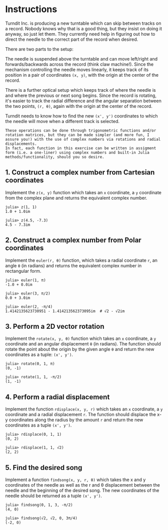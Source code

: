 # Instructions

Turndit Inc. is producing a new turntable which can skip between tracks on a record. Nobody knows why that is a good thing, but they insist on doing it anyway, so just let them. They currently need help in figuring out how to direct the needle to the correct part of the record when desired.

There are two parts to the setup:

The needle is suspended above the turntable and can move left/right and forwards/backwards across the record (think claw machine!).
Since the mechanism controlling the needle moves linearly, it keeps track of its position in a pair of coordinates `(x, y)`, with the origin at the center of the record.

There is a further optical setup which keeps track of where the needle is and where the previous or next song begins.
Since the record is rotating, it's easier to track the radial difference and the angular separation between the two points, `(r, θ)`, again with the origin at the center of the record.

Turndit needs to know how to find the new `(x', y')` coordinates to which the needle will move when a different track is selected.

~~~~exercism/note
These operations can be done through trigonometric functions and/or rotation matrices, but they can be made simpler (and more fun, I assure you!) with the use of complex numbers via rotations and radial displacements. 
In fact, each function in this exercise can be written in assigment form (i.e. a one-liner) using complex numbers and built-in Julia methods/functionality, should you so desire.
~~~~

## 1. Construct a complex number from Cartesian coordinates

Implement the `z(x, y)` function which takes an `x` coordinate, a `y` coordinate from the complex plane and returns the equivalent complex number.

```julia-repl
julia> z(1, 1)
1.0 + 1.0im

julia> z(4.5, -7.3)
4.5 - 7.3im
```

## 2. Construct a complex number from Polar coordinates

Implement the `euler(r, θ)` function, which takes a radial coordinate `r`, an angle `θ` (in radians) and returns the equivalent complex number in rectangular form.

```julia-repl
julia> euler(1, π)
-1.0 + 0.0im

julia> euler(3, π/2)
0.0 + 3.0im

julia> euler(2, -π/4)
1.4142135623730951 - 1.414213562373095im  # √2 - √2im
```

## 3. Perform a 2D vector rotation

Implement the `rotate(x, y, θ)` function which takes an `x` coordinate, a `y` coordinate and an angular displacement `θ` (in radians).
The function should rotate the point about the origin by the given angle `θ` and return the new coordinates as a tuple: `(x', y')`.

```julia-repl
julia> rotate(0, 1, π)
(0, -1)

julia> rotate(1, 1, -π/2)
(1, -1)
```
## 4. Perform a radial displacement

Implement the function `rdisplace(x, y, r)` which takes an `x` coordinate, a `y` coordinate and a radial displacement `r`.
The function should displace the x-y coordinates along the radius by the amount `r` and return the new coordinates as a tuple `(x', y')`.

```julia-repl
julia> rdisplace(0, 1, 1)
(0, 2)

julia> rdisplace(1, 1, √2)
(2, 2)
```
## 5. Find the desired song

Implement a function `findsong(x, y, r, θ)` which takes the x and y coordinates of the needle as well as the r and θ displacement between the needle and the beginning of the desired song. The new coordinates of the needle should be returned as a tuple `(x', y')`.

```julia-repl
julia> findsong(0, 1, 3, -π/2)
(4, 0)

julia> findsong(√2, √2, 0, 3π/4)
(-2, 0)
```
